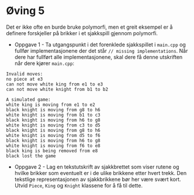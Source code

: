 # Øving 5

Det er ikke ofte en burde bruke polymorfi, men et greit eksempel er å definere
forskjeller på brikker i et sjakkspill gjennom polymorfi. 

  * Oppgave 1 - Ta utgangspunkt i det forenklede sjakkspillet i `main.cpp` og
  fullfør implementasjonene der det står `// missing implementations`. Når
  dere har fullført alle implementasjonene, skal dere få denne utskriften når
  dere kjører `main.cpp`:
```
Invalid moves:
no piece at e3
can not move white king from e1 to e3
can not move white knight from b1 to b2

A simulated game:
white king is moving from e1 to e2
black knight is moving from g8 to h6
white knight is moving from b1 to c3
black knight is moving from h6 to g8
white knight is moving from c3 to d5
black knight is moving from g8 to h6
white knight is moving from d5 to f6
black knight is moving from h6 to g8
white knight is moving from f6 to e8
black king is being removed from e8
black lost the game
```

  * Oppgave 2 - Lag en tekstutskrift av sjakkbrettet som viser rutene og hvilke brikker som eventuelt er i de ulike brikkene etter hvert trekk. Den tekstlige representasjonen av sjakkbrikkene bør her være svært kort. Utvid `Piece`, `King` og `Knight` klassene for å få til dette. 
